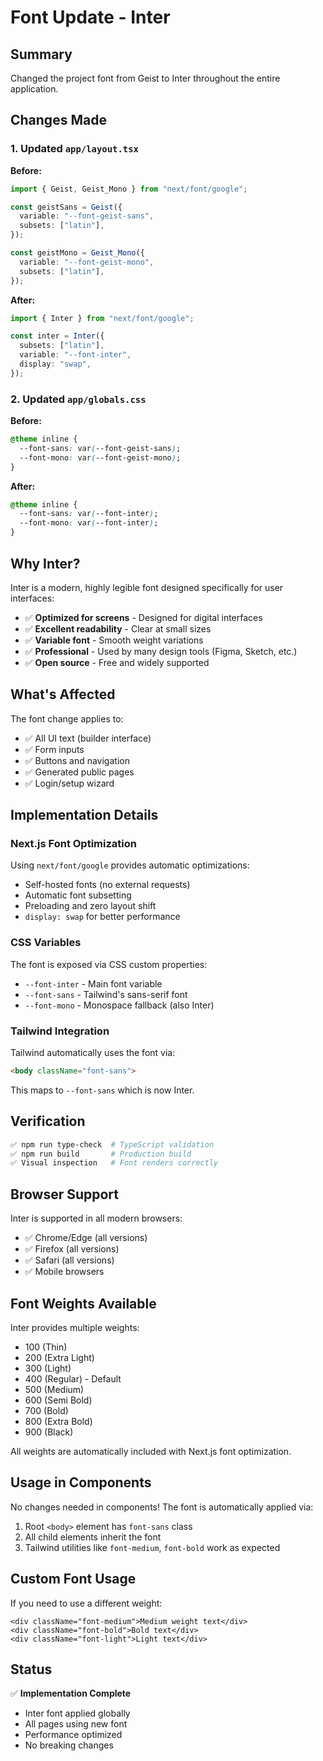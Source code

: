 # Font Update - Inter

## Summary

Changed the project font from Geist to Inter throughout the entire application.

## Changes Made

### 1. Updated `app/layout.tsx`

**Before:**
```typescript
import { Geist, Geist_Mono } from "next/font/google";

const geistSans = Geist({
  variable: "--font-geist-sans",
  subsets: ["latin"],
});

const geistMono = Geist_Mono({
  variable: "--font-geist-mono",
  subsets: ["latin"],
});
```

**After:**
```typescript
import { Inter } from "next/font/google";

const inter = Inter({
  subsets: ["latin"],
  variable: "--font-inter",
  display: "swap",
});
```

### 2. Updated `app/globals.css`

**Before:**
```css
@theme inline {
  --font-sans: var(--font-geist-sans);
  --font-mono: var(--font-geist-mono);
}
```

**After:**
```css
@theme inline {
  --font-sans: var(--font-inter);
  --font-mono: var(--font-inter);
}
```

## Why Inter?

Inter is a modern, highly legible font designed specifically for user interfaces:

- ✅ **Optimized for screens** - Designed for digital interfaces
- ✅ **Excellent readability** - Clear at small sizes
- ✅ **Variable font** - Smooth weight variations
- ✅ **Professional** - Used by many design tools (Figma, Sketch, etc.)
- ✅ **Open source** - Free and widely supported

## What's Affected

The font change applies to:
- ✅ All UI text (builder interface)
- ✅ Form inputs
- ✅ Buttons and navigation
- ✅ Generated public pages
- ✅ Login/setup wizard

## Implementation Details

### Next.js Font Optimization

Using `next/font/google` provides automatic optimizations:
- Self-hosted fonts (no external requests)
- Automatic font subsetting
- Preloading and zero layout shift
- `display: swap` for better performance

### CSS Variables

The font is exposed via CSS custom properties:
- `--font-inter` - Main font variable
- `--font-sans` - Tailwind's sans-serif font
- `--font-mono` - Monospace fallback (also Inter)

### Tailwind Integration

Tailwind automatically uses the font via:
```html
<body className="font-sans">
```

This maps to `--font-sans` which is now Inter.

## Verification

```bash
✅ npm run type-check  # TypeScript validation
✅ npm run build       # Production build
✅ Visual inspection   # Font renders correctly
```

## Browser Support

Inter is supported in all modern browsers:
- ✅ Chrome/Edge (all versions)
- ✅ Firefox (all versions)
- ✅ Safari (all versions)
- ✅ Mobile browsers

## Font Weights Available

Inter provides multiple weights:
- 100 (Thin)
- 200 (Extra Light)
- 300 (Light)
- 400 (Regular) - Default
- 500 (Medium)
- 600 (Semi Bold)
- 700 (Bold)
- 800 (Extra Bold)
- 900 (Black)

All weights are automatically included with Next.js font optimization.

## Usage in Components

No changes needed in components! The font is automatically applied via:
1. Root `<body>` element has `font-sans` class
2. All child elements inherit the font
3. Tailwind utilities like `font-medium`, `font-bold` work as expected

## Custom Font Usage

If you need to use a different weight:
```tsx
<div className="font-medium">Medium weight text</div>
<div className="font-bold">Bold text</div>
<div className="font-light">Light text</div>
```

## Status

✅ **Implementation Complete**
- Inter font applied globally
- All pages using new font
- Performance optimized
- No breaking changes

